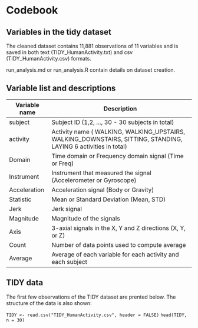 # Codebook
## Variables in the tidy dataset
The cleaned dataset contains 11,881 observations of 11 variables and is saved in both text (TIDY_HumanActivity.txt) and csv (TIDY_HumanActivity.csv) formats.

run_analysis.md or run_analysis.R contain details on dataset creation.

## Variable list and descriptions
| Variable name	| Description |
| ------------- | ----------- |
| subject	| Subject ID (1,2, ..., 30 - 30 subjects in total) |
| activity	| Activity name ( WALKING, WALKING_UPSTAIRS, WALKING_DOWNSTAIRS, SITTING, STANDING, LAYING 6 activities in total) |
| Domain |	Time domain or Frequency domain signal (Time or Freq) |
| Instrument |	Instrument that measured the signal (Accelerometer or Gyroscope) |
| Acceleration |	Acceleration signal (Body or Gravity) |
| Statistic |	Mean or Standard Deviation (Mean, STD) |
| Jerk |	Jerk signal |
| Magnitude |	Magnitude of the signals |
| Axis |	3-axial signals in the X, Y and Z directions (X, Y, or Z) |
| Count	| Number of data points used to compute average |
|Average |	Average of each variable for each activity and each subject |

## TIDY data
The first few observations of the TIDY dataset are prented below. The structure of the data is also shown:

` TIDY <- read.csv("TIDY_HumanActivity.csv", header = FALSE) `
` head(TIDY, n = 30) `

